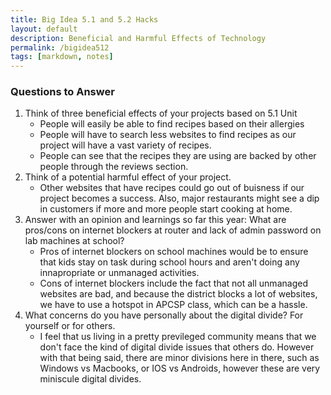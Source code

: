 ```yaml
---
title: Big Idea 5.1 and 5.2 Hacks
layout: default
description: Beneficial and Harmful Effects of Technology
permalink: /bigidea512
tags: [markdown, notes]
---
```


### Questions to Answer

1. Think of three beneficial effects of your projects based on 5.1 Unit
   - People will easily be able to find recipes based on their allergies
   - People will have to search less websites to find recipes as our project will have a vast variety of recipes.
   - People can see that the recipes they are using are backed by other people through the reviews section.
2. Think of a potential harmful effect of your project.
   - Other websites that have recipes could go out of buisness if our project becomes a success. Also, major restaurants might see a dip in customers if more and more people start cooking at home.
3. Answer with an opinion and learnings so far this year:  What are pros/cons on internet blockers at router and lack of admin password on lab machines at school?
   - Pros of internet blockers on school machines would be to ensure that kids stay on task during school hours and aren't doing any innapropriate or unmanaged activities. 
   - Cons of internet blockers include the fact that not all unmanaged websites are bad, and because the district blocks a lot of websites, we have to use a hotspot in APCSP class, which can be a hassle.
4. What concerns do you have personally about the digital divide?  For yourself or for others.
   - I feel that us living in a pretty previleged community means that we don't face the kind of digital divide issues that others do. However with that being said, there are minor divisions here in there, such as Windows vs Macbooks, or IOS vs Androids, however these are very miniscule digital divides.